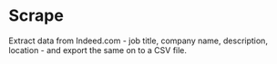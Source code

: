 # Scrape
Extract data from Indeed.com - job title, company name, description, location - and export the same on to a CSV file.
